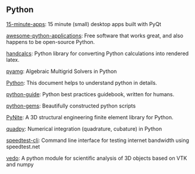 ## Python
[15-minute-apps](https://github.com/learnpyqt/15-minute-apps): 15 minute (small) desktop apps built with PyQt

[awesome-python-applications](https://github.com/mahmoud/awesome-python-applications): Free software that works great, and also happens to be open-source Python.

[handcalcs](https://github.com/connorferster/handcalcs): Python library for converting Python calculations into rendered latex.

[pyamg](https://github.com/pyamg/pyamg): Algebraic Multigrid Solvers in Python

[Python](https://github.com/geekcomputers/Python): This document helps to understand python in details.

[python-guide](https://github.com/realpython/python-guide): Python best practices guidebook, written for humans.

[python-gems](https://github.com/RealHacker/python-gems): Beautifully constructed python scripts

[PyNite](https://github.com/JWock82/PyNite): A 3D structural engineering finite element library for Python.

[quadpy](https://github.com/nschloe/quadpy): Numerical integration (quadrature, cubature) in Python

[speedtest-cli](https://github.com/sivel/speedtest-cli): Command line interface for testing internet bandwidth using speedtest.net

[vedo](https://github.com/marcomusy/vedo): A python module for scientific analysis of 3D objects based on VTK and numpy
